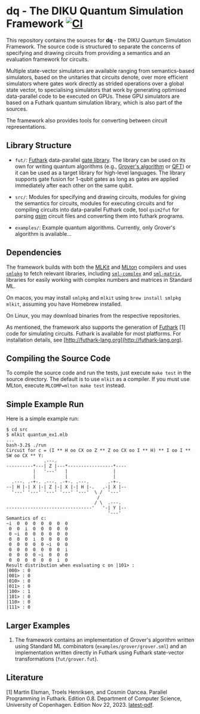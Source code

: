 # dq - The DIKU Quantum Simulation Framework [![CI](https://github.com/diku-dk/dq/workflows/CI/badge.svg)](https://github.com/diku-dk/dq/actions)

This repository contains the sources for __dq__ - the DIKU Quantum Simulation
Framework. The source code is structured to separate the concerns of specifying
and drawing circuits from providing a semantics and an evaluation framework for
circuits.

Multiple state-vector simulators are available ranging from semantics-based
simulators, based on the unitaries that circuits denote, over more efficient
simulators where gates work directly as strided operations over a global state
vector, to specialising simulators that work by generating optimised
data-parallel code to be executed on GPUs. These GPU simulators are based on a
Futhark quantum simulation library, which is also part of the sources.

The framework also provides tools for converting between circuit
representations.

## Library Structure

- `fut/`: [Futhark](http://futhark-lang.org) data-parallel [gate library](/fut/dqfut.fut).
  The library can be used on its own for writing
  quantum algorithms (e.g., [Grover's algorithm](/fut/grover.fut) or [QFT](/fut/qft.fut)) or it can be
  used as a target library for high-level languages. The library supports gate
  fusion for 1-qubit gates as long as gates are applied immediately after each
  other on the same qubit.

- `src/`: Modules for specifying and drawing circuits, modules for giving the
  semantics for circuits, modules for executing circuits and for compiling
  circuits into data-parallel Futhark code, tool `qsim2fut` for parsing
  [qsim](https://github.com/quantumlib/qsim) circuit files and converting them
  into futhark programs.

- `examples/`: Example quantum algorithms. Currently, only Grover's algorithm is
  available...

## Dependencies

The framework builds with both the [MLKit](https://github.com/melsman/mlkit) and
[MLton](http://mlton.org/) compilers and uses
[`smlpkg`](https://github.com/diku-dk/smlpkg) to fetch relevant libraries,
including [`sml-complex`](https://github.com/diku-dk/sml-complex) and
[`sml-matrix`](https://github.com/diku-dk/sml-matrix), libraries for easily
working with complex numbers and matrices in Standard ML.

On macos, you may install `smlpkg` and `mlkit` using `brew install smlpkg
mlkit`, assuming you have Homebrew installed.

On Linux, you may download binaries from the respective repositories.

As mentioned, the framework also supports the generation of
[Futhark](http://futhark-lang.org) [1] code for simulating circuits. Futhark is
available for most platforms. For installation details, see
[http://futhark-lang.org](http://futhark-lang.org).

## Compiling the Source Code

To compile the source code and run the tests, just execute `make test` in the
source directory. The default is to use `mlkit` as a compiler. If you must use
MLton, execute `MLCOMP=mlton make test` instead.

## Simple Example Run

Here is a simple example run:
```
$ cd src
$ mlkit quantum_ex1.mlb
...
bash-3.2$ ./run
Circuit for c = (I ** H oo CX oo Z ** Z oo CX oo I ** H) ** I oo I ** SW oo CX ** Y:
              .---.
----------*---| Z |---*-----------------*----
          |   '---'   |                 |
          |           |                 |
  .---. .-+-. .---. .-+-. .---.       .-+-.
--| H |-| X |-| Z |-| X |-| H |-.   .-| X |--
  '---' '---' '---' '---' '---'  \ /  '---'
                                  /
                                 / \  .---.
--------------------------------'   '-| Y |--
                                      '---'
Semantics of c:
~i  0  0  0  0  0  0  0
 0  0  i  0  0  0  0  0
 0 ~i  0  0  0  0  0  0
 0  0  0  i  0  0  0  0
 0  0  0  0  0 ~i  0  0
 0  0  0  0  0  0  0  i
 0  0  0  0 ~i  0  0  0
 0  0  0  0  0  0  i  0
Result distribution when evaluating c on |101> :
|000> : 0
|001> : 0
|010> : 0
|011> : 0
|100> : 1
|101> : 0
|110> : 0
|111> : 0
```

## Larger Examples

1. The framework contains an implementation of Grover's algorithm written using
   Standard ML combinators (`examples/grover/grover.sml`) and an implementation
   written directly in Futhark using Futhark state-vector transformations
   (`fut/grover.fut`).

## Literature

[1] Martin Elsman, Troels Henriksen, and Cosmin Oancea. Parallel Programming in
Futhark. Edition 0.8. Department of Computer Science, University of
Copenhagen. Edition Nov
22, 2023. [latest-pdf](https://readthedocs.org/projects/futhark-book/downloads/pdf/latest/).
